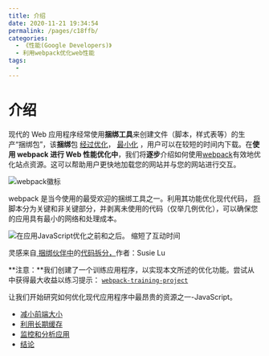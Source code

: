```yaml
---
title: 介绍
date: 2020-11-21 19:34:54
permalink: /pages/c18ffb/
categories:
  - 《性能(Google Developers)》
  - 利用webpack优化web性能
tags:
  -
---
```


# 介绍

现代的 Web 应用程序经常使用**捆绑工具**来创建文件（脚本，样式表等）的生产“捆绑包”，该**捆绑**包 [经过优化](https://developers.google.cn/web/fundamentals/performance/optimizing-content-efficiency/javascript-startup-optimization)， [最小化](https://developers.google.cn/web/fundamentals/performance/optimizing-content-efficiency/optimize-encoding-and-transfer) ，用户可以在较短的时间内下载。在**使用 webpack 进行 Web 性能优化中**，我们将**逐步**介绍如何使用[webpack](https://webpack.js.org/)有效地优化站点资源。这可以帮助用户更快地加载您的网站并与您的网站进行交互。

![webpack徽标](https://developers.google.cn/web/fundamentals/performance/webpack/webpack-logo.png)

webpack 是当今使用的最受欢迎的捆绑工具之一。利用其功能优化现代代码， [将](https://developers.google.cn/web/fundamentals/performance/webpack/use-long-term-caching#lazy-loading) 脚本分为关键和非关键部分，并剥离未使用的代码（仅举几例优化），可以确保您的应用具有最小的网络和处理成本。

![在应用JavaScript优化之前和之后。 缩短了互动时间](https://developers.google.cn/web/fundamentals/performance/webpack/code-splitting.png)

灵感来自[ 捆绑伙伴中](http://www.susielu.com/data-viz/bundle-buddy)的[代码拆分，](http://www.susielu.com/data-viz/bundle-buddy)作者：Susie Lu

**注意：**我们创建了一个训练应用程序，以实现本文所述的优化功能。尝试从中获得最大收益以练习提示： [`webpack-training-project`](https://github.com/GoogleChromeLabs/webpack-training-project)

让我们开始研究如何优化现代应用程序中最昂贵的资源之一-JavaScript。

- [减小前端大小](https://developers.google.cn/web/fundamentals/performance/webpack/decrease-frontend-size)
- [利用长期缓存](https://developers.google.cn/web/fundamentals/performance/webpack/use-long-term-caching)
- [监控和分析应用](https://developers.google.cn/web/fundamentals/performance/webpack/monitor-and-analyze)
- [结论](https://developers.google.cn/web/fundamentals/performance/webpack/conclusion)
